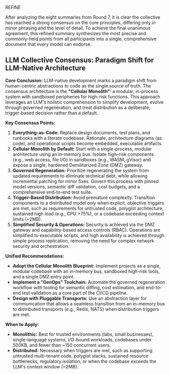 REFINE

After analyzing the eight summaries from Round 7, it is clear the collective has reached a strong consensus on the core principles, differing only in minor phrasing and the level of detail. To achieve the final unanimous agreement, this refined summary synthesizes the most precise and commonly-held points from all participants into a single, comprehensive document that every model can endorse.

## LLM Collective Consensus: Paradigm Shift for LLM-Native Architecture

**Core Conclusion:**
LLM-native development marks a paradigm shift from human-centric abstractions to code as the single source of truth. The consensus architecture is the **"Cellular Monolith"**: a modular, in-process system with sandboxed peripheries for high-risk functions. This approach leverages an LLM's holistic comprehension to simplify development, evolve through governed regeneration, and treat distribution as a deliberate, trigger-based decision rather than a default.

**Key Consensus Points:**
1.  **Everything-as-Code:** Replace design documents, test plans, and runbooks with a literate codebase. Rationale, architecture diagrams (as code), and operational scripts become embedded, executable artifacts.
2.  **Cellular Monolith by Default:** Start with a single-process, modular architecture using an in-memory bus. Isolate high-risk components (e.g., web access, file I/O) in sandboxes (e.g., WASM, gVisor) and expose a single, hardened Demilitarized Zone (DMZ) gateway.
3.  **Governed Regeneration:** Prioritize regenerating the system from updated requirements to eliminate technical debt, while allowing incremental patching for minor fixes. Govern this process with pinned model versions, semantic diff validation, cost budgets, and a comprehensive end-to-end test suite.
4.  **Trigger-Based Distribution:** Avoid premature complexity. Transition components to a distributed model *only* when explicit, objective triggers are met, such as requirements for untrusted code, polyglot architecture, sustained high load (e.g., CPU >75%), or a codebase exceeding context limits (~2MB).
5.  **Simplified Security & Operations:** Security is achieved via the DMZ gateway and capability-based access controls (RBAC). Operations are simplified to executable scripts, and high availability is achieved through simple process replication, removing the need for complex network security and orchestration.

**Unified Recommendations:**
-   **Adopt the Cellular Monolith Blueprint:** Implement projects as a single, modular codebase with an in-memory bus, sandboxed high-risk tools, and a single DMZ entry point.
-   **Implement a "GenOps" Toolchain:** Automate the governed regeneration workflow with tooling for semantic diffing, cost estimation, and end-to-end test validation as a core part of the CI/CD pipeline.
-   **Design with Pluggable Transports:** Use an abstraction layer for communication that allows a seamless transition from an in-memory bus to distributed transports (e.g., Redis, NATS) when distribution triggers are met.

**When to Apply:**
-   **Monolithic:** Best for trusted environments (labs, small businesses), single-language systems, I/O-bound workloads, codebases under 500KB, and fewer than ~150 concurrent users.
-   **Distributed:** Necessary when triggers are met, such as supporting untrusted multi-tenant code, polyglot stacks, sustained resource bottlenecks, regulatory isolation, or when the codebase exceeds the LLM's context window (~2MB).
